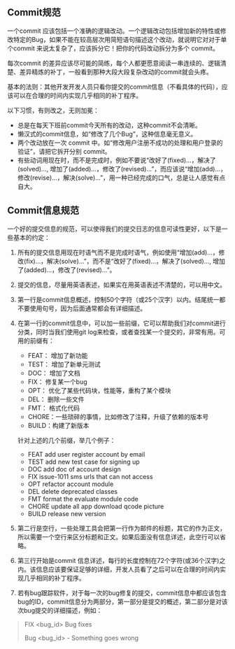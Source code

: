 ## Commit规范

一个commit 应该包括一个准确的逻辑改动。一个逻辑改动包括增加新的特性或修改特定的Bug，如果不能在较高层次用简短语句描述这个改动，就说明它对对于单个commit 来说太复杂了，应该拆分它！把你的代码改动拆分为多个 commit。

每次commit 的差异应该尽可能的简练，每个人都更愿意阅读一串连续的、逻辑清楚、差异精炼的补丁，一般看到那种大段大段复杂改动的commit就会头疼。

基本的法则：其他开发开发人员只看你提交的commit信息（不看具体的代码），应该可以在合理的时间内实现几乎相同的补丁程序。

以下习惯，有则改之，无则加冕：
- 总是在每天下班前commit今天所有的改动，这种commit不会清晰。
- 懒汉式的commit信息，如“修改了几个Bug”，这种信息毫无意义。
- 两个改动放在一次 commit 中。如“修改用户注册不成功的处理和用户登录的验证”，请把它拆开分别 commit。
- 有些动词用现在时，而不是完成时，例如不要说“改好了(fixed)…，解决了(solved)…, 增加了(added)…，修改了(revised)…”，而应该说“增加(add)…，修改(revise)…，解决(solve)…”，用一种已经完成的口气，总是让人感觉有点自大。

## Commit信息规范
一个好的提交信息的规范，可以使得我们的提交日志的信息可读性更好，以下是一些基本的约定：

1. 所有的提交信息用现在时语气而不是完成时语气，例如使用“增加(add)…，修改(fix)…，解决(solve)…”，而不是“改好了(fixed)…，解决了(solved)…, 增加了(added)…，修改了(revised)…”。
2. 提交的信息，尽量用英语表述，如果实在用英语表述不清楚的，可以用中文。
3. 第一行是commit信息概述，控制50个字符（或25个汉字）以内。结尾统一都不要使用句号，因为后面通常都会有详细描述。
4. 在第一行的commit信息中，可以加一些前缀，它可以帮助我们对commit进行分类，同时当我们使用git log来检查，或者查找某一个提交的，非常有用。可用的前缀有：
    - FEAT： 增加了新功能
    - TEST： 增加了新单元测试
    - DOC：  增加了文档
    - FIX：  修复某一个bug
    - OPT：  优化了某些代码块，性能等，重构了某个模块
    - DEL：  删除一些文件
    - FMT：  格式化代码
    - CHORE：一些琐碎的事情，比如修改了注释，升级了依赖的版本号
    - BUILD：构建了新版本

    针对上述的几个前缀，举几个例子：
    - FEAT add user register account by email
    - TEST add new test case for signing up
    - DOC add doc of account design
    - FIX issue-1011 sms urls that can not access
    - OPT refactor account module
    - DEL delete deprecated classes
    - FMT format the evaluate module code
    - CHORE update all app download qcode picture
    - BUILD release new version

5. 第二行是空行，一些处理工具会把第一行作为邮件的标题，其它的作为正文，所以需要一个空行来区分标题和正文。如果后面没有信息详述，此空行可以省略。
6. 第三行开始是commit 信息详述，每行的长度控制在72个字符(或36个汉字)之内。该信息应该要保证足够的详细，开发人员看了之后可以在合理的时间内实现几乎相同的补丁程序。
7. 若有bug跟踪软件，对于每一次的bug修复的提交，commit信息中都应该包含bug的ID，commit信息分为两部分，第一部分是提交的概述，第二部分是对该次bug提交的详细描述，例如：

>    FIX <bug_id> Bug fixes
>    
>    Bug <bug_id> - Something goes wrong
